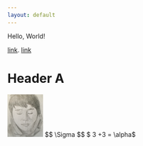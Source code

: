```yaml
---
layout: default
---
```

Hello, World!

[link](https://stat.duke.edu/).
[link](ss.html)


# Header A
<img src="ego.png" alt="ego" width="80"/>
$$ \Sigma $$
$ 3 +3 = \alpha$
